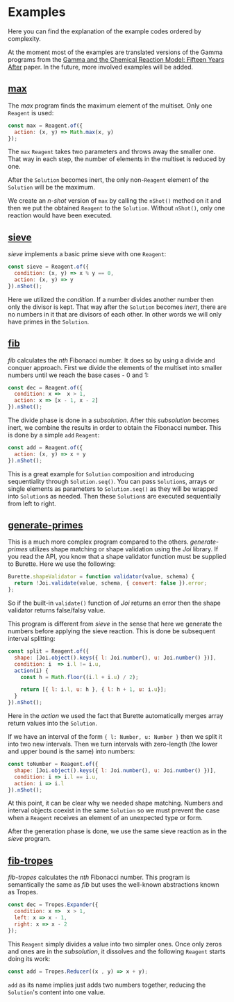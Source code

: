 # Examples

Here you can find the explanation of the example codes ordered by complexity.

At the moment most of the examples are translated versions of the Gamma programs from the [Gamma and the Chemical Reaction Model: Fifteen Years After](http://pop-art.inrialpes.fr/~fradet/PDFs/Gamma15.pdf) paper. In the future, more involved examples will be added.

## [max](https://github.com/battila7/burette/blob/develop/examples/max.js)

The *max* program finds the maximum element of the multiset. Only one `Reagent` is used:

~~~~JavaScript
const max = Reagent.of({
  action: (x, y) => Math.max(x, y)
});
~~~~

The `max` `Reagent` takes two parameters and throws away the smaller one. That way in each step, the number of elements in the multiset is reduced by one.

After the `Solution` becomes inert, the only non-`Reagent` element of the `Solution` will be the maximum.

We create an *n-shot* version of `max` by calling the `nShot()` method on it and then we put the obtained `Reagent` to the `Solution`. Without `nShot()`, only one reaction would have been executed.  

## [sieve](https://github.com/battila7/burette/blob/develop/examples/sieve.js)

*sieve* implements a basic prime sieve with one `Reagent`:

~~~~JavaScript
const sieve = Reagent.of({
  condition: (x, y) => x % y == 0,
  action: (x, y) => y
}).nShot();
~~~~

Here we utilized the *condition*. If a number divides another number then only the divisor is kept. That way after the `Solution` becomes *inert*, there are no numbers in it that are divisors of each other. In other words we will only have primes in the `Solution`.

## [fib](https://github.com/battila7/burette/blob/develop/examples/fib.js)

*fib* calculates the *nth* Fibonacci number. It does so by using a divide and conquer approach. First we divide the elements of the multiset into smaller numbers until we reach the base cases - 0 and 1:

~~~~JavaScript
const dec = Reagent.of({
  condition: x =>  x > 1,
  action: x => [x - 1, x - 2]
}).nShot();
~~~~

The divide phase is done in a *subsolution*. After this *subsolution* becomes inert, we combine the results in order to obtain the Fibonacci number. This is done by a simple `add` `Reagent`:

~~~~JavaScript
const add = Reagent.of({
  action: (x, y) => x + y
}).nShot();
~~~~

This is a great example for `Solution` composition and introducing sequentiality through `Solution.seq()`. You can pass `Solution`s, arrays or single elements as parameters to `Solution.seq()` as they will be wrapped into `Solution`s as needed. Then these `Solution`s are executed sequentially from left to right.

## [generate-primes](https://github.com/battila7/burette/blob/develop/examples/generate-primes.js)

This is a much more complex program compared to the others. *generate-primes* utilizes shape matching or shape validation using the *Joi* library. If you read the API, you know that a shape validator function must be supplied to Burette. Here we use the following: 

~~~~JavaScript
Burette.shapeValidator = function validator(value, schema) {
  return !Joi.validate(value, schema, { convert: false }).error;
};
~~~~

So if the built-in `validate()` function of *Joi* returns an error then the shape validator returns false/falsy value. 

This program is different from *sieve* in the sense that here we generate the numbers before applying the sieve reaction. This is done be subsequent interval splitting:

~~~~JavaScript
const split = Reagent.of({
  shape: [Joi.object().keys({ l: Joi.number(), u: Joi.number() })],
  condition: i  => i.l != i.u,
  action(i) {
    const h = Math.floor((i.l + i.u) / 2);

    return [{ l: i.l, u: h }, { l: h + 1, u: i.u}];
  }
}).nShot();
~~~~

Here in the *action* we used the fact that Burette automatically merges array return values into the `Solution`.

If we have an interval of the form `{ l: Number, u: Number }` then we split it into two new intervals. Then we turn intervals with zero-length (the lower and upper bound is the same) into numbers:

~~~~JavaScript
const toNumber = Reagent.of({
  shape: [Joi.object().keys({ l: Joi.number(), u: Joi.number() })],
  condition: i => i.l == i.u,
  action: i => i.l
}).nShot();
~~~~

At this point, it can be clear why we needed shape matching. Numbers and interval objects coexist in the same `Solution` so we must prevent the case when a `Reagent` receives an element of an unexpected type or form.

After the generation phase is done, we use the same sieve reaction as in the *sieve* program. 

## [fib-tropes](https://github.com/battila7/burette/blob/develop/examples/fib-tropes.js)

*fib-tropes* calculates the *nth* Fibonacci number. This program is semantically the same as *fib* but uses the well-known abstractions known as Tropes.

~~~~JavaScript
const dec = Tropes.Expander({
  condition: x =>  x > 1,
  left: x => x - 1,
  right: x => x - 2
});
~~~~

This `Reagent` simply divides a value into two simpler ones. Once only zeros and ones are in the *subsolution*, it dissolves and the following `Reagent` starts doing its work:

~~~~JavaScript
const add = Tropes.Reducer((x , y) => x + y);
~~~~

`add` as its name implies just adds two numbers together, reducing the `Solution`'s content into one value.
